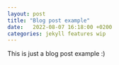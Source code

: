 ```yaml
---
layout: post
title: "Blog post example"
date:   2022-08-07 16:18:00 +0200
categories: jekyll features wip
---
```


This is just a blog post example :)

